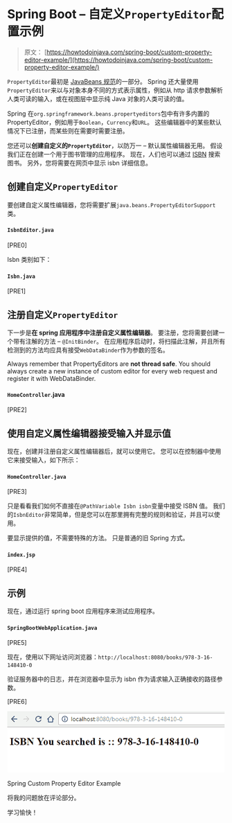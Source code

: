 # Spring Boot – 自定义`PropertyEditor`配置示例

> 原文： [https://howtodoinjava.com/spring-boot/custom-property-editor-example/](https://howtodoinjava.com/spring-boot/custom-property-editor-example/)

`PropertyEditor`最初是 [JavaBeans 规范](https://docs.oracle.com/javase/7/docs/api/java/beans/PropertyEditor.html)的一部分。 Spring 还大量使用`PropertyEditor`来以与对象本身不同的方式表示属性，例如从 http 请求参数解析人类可读的输入，或在视图层中显示纯 Java 对象的人类可读的值。

Spring 在`org.springframework.beans.propertyeditors`包中有许多内置的 PropertyEditor，例如用于`Boolean`，`Currency`和`URL`。 这些编辑器中的某些默认情况下已注册，而某些则在需要时需要注册。

您还可以**创建自定义的`PropertyEditor`**，以防万一 – 默认属性编辑器无用。 假设我们正在创建一个用于图书管理的应用程序。 现在，人们也可以通过 [ISBN](https://en.wikipedia.org/wiki/International_Standard_Book_Number) 搜索图书。 另外，您将需要在网页中显示 isbn 详细信息。

## 创建自定义`PropertyEditor`

要创建自定义属性编辑器，您将需要扩展`java.beans.PropertyEditorSupport`类。

#### `IsbnEditor.java`

[PRE0]

Isbn 类别如下：

#### `Isbn.java`

[PRE1]

## 注册自定义`PropertyEditor`

下一步是**在 spring 应用程序中注册自定义属性编辑器**。 要注册，您将需要创建一个带有注解的方法 – `@InitBinder`。 在应用程序启动时，将扫描此注解，并且所有检测到的方法均应具有接受`WebDataBinder`作为参数的签名。

Always remember that PropertyEditors are **not thread safe**. You should always create a new instance of custom editor for every web request and register it with WebDataBinder.

#### `HomeController`.java

[PRE2]

## 使用自定义属性编辑器接受输入并显示值

现在，创建并注册自定义属性编辑器后，就可以使用它。 您可以在控制器中使用它来接受输入，如下所示：

#### `HomeController.java`

[PRE3]

只是看看我们如何不直接在`@PathVariable Isbn isbn`变量中接受 ISBN 值。 我们的`IsbnEditor`非常简单，但是您可以在那里拥有完整的规则和验证，并且可以使用。

要显示提供的值，不需要特殊的方法。 只是普通的旧 Spring 方式。

#### `index.jsp`

[PRE4]

## 示例

现在，通过运行 spring boot 应用程序来测试应用程序。

#### `SpringBootWebApplication.java`

[PRE5]

现在，使用以下网址访问浏览器：`http://localhost:8080/books/978-3-16-148410-0`

验证服务器中的日志，并在浏览器中显示为 isbn 作为请求输入正确接收的路径参数。

[PRE6]

![Spring Custom Property Editor Example](img/26e1b07acc17212ca9cb7a0c5cc7900f.jpg)

Spring Custom Property Editor Example

将我的问题放在评论部分。

学习愉快！